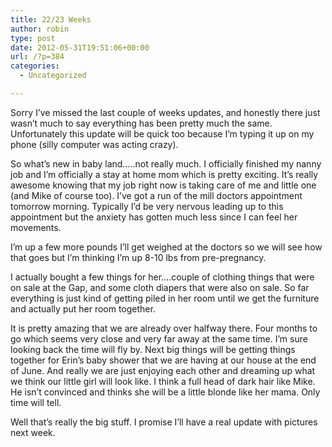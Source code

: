 ```yaml
---
title: 22/23 Weeks
author: robin
type: post
date: 2012-05-31T19:51:06+00:00
url: /?p=384
categories:
  - Uncategorized

---
```

Sorry I&#8217;ve missed the last couple of weeks updates, and honestly there just wasn&#8217;t much to say everything has been pretty much the same. Unfortunately this update will be quick too because I&#8217;m typing it up on my phone (silly computer was acting crazy). 

So what&#8217;s new in baby land&#8230;..not really much. I officially finished my nanny job and I&#8217;m officially a stay at home mom which is pretty exciting. It&#8217;s really awesome knowing that my job right now is taking care of me and little one (and Mike of course too). I&#8217;ve got a run of the mill doctors appointment tomorrow morning. Typically I&#8217;d be very nervous leading up to this appointment but the anxiety has gotten much less since I can feel her movements.
  
I&#8217;m up a few more pounds I&#8217;ll get weighed at the doctors so we will see how that goes but I&#8217;m thinking I&#8217;m up 8-10 lbs from pre-pregnancy.
  
I actually bought a few things for her&#8230;.couple of clothing things that were on sale at the Gap, and some cloth diapers that were also on sale. So far everything is just kind of getting piled in her room until we get the furniture and actually put her room together.
  
It is pretty amazing that we are already over halfway there. Four months to go which seems very close and very far away at the same time. I&#8217;m sure looking back the time will fly by. Next big things will be getting things together for Erin&#8217;s baby shower that we are having at our house at the end of June. And really we are just enjoying each other and dreaming up what we think our little girl will look like. I think a full head of dark hair like Mike. He isn&#8217;t convinced and thinks she will be a little blonde like her mama. Only time will tell. 

Well that&#8217;s really the big stuff. I promise I&#8217;ll have a real update with pictures next week.